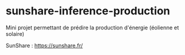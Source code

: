# sunshare-inference-production
Mini projet permettant de prédire la production d'énergie (éolienne et solaire)

SunShare : https://sunshare.fr/
